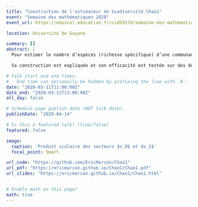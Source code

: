 ```yaml
---
title: "Construction de l'estimateur de biodiversité Chao1"
event: "Semaine des mathématiques 2020"
event_url: https://eduscol.education.fr/cid59178/semaine-des-mathematiques.html

location: Université de Guyane

summary: []
abstract: |
  Pour estimer le nombre d’espèces (richesse spécifique) d’une communauté à partir d’un échantillon, l’estimateur Chao1 est l’outil le plus utilisé.

  Sa construction est expliquée et son efficacité est testée sur des données simulées.

# Talk start and end times.
#   End time can optionally be hidden by prefixing the line with `#`.
date: "2020-03-11T11:00:00Z"
date_end: "2020-03-11T12:00:00Z"
all_day: false

# Schedule page publish date (NOT talk date).
publishDate: "2020-04-14"

# Is this a featured talk? (true/false)
featured: false

image:
  caption: 'Produit scalaire des vecteurs $v_0$ et $v_2$'
  focal_point: Smart

url_code: "https://github.com/EricMarcon/Chao1"
url_pdf: "https://ericmarcon.github.io/Chao1/Chao1.pdf"
url_slides: "https://ericmarcon.github.io/Chao1/Chao1.html"


# Enable math on this page?
math: true
---
```

